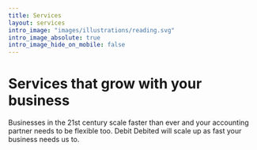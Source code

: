 ```yaml
---
title: Services
layout: services
intro_image: "images/illustrations/reading.svg"
intro_image_absolute: true
intro_image_hide_on_mobile: false
---
```


# Services that grow with your business

Businesses in the 21st century scale faster than ever and your accounting partner needs to be flexible too. Debit Debited will scale up as fast your business needs us to.
